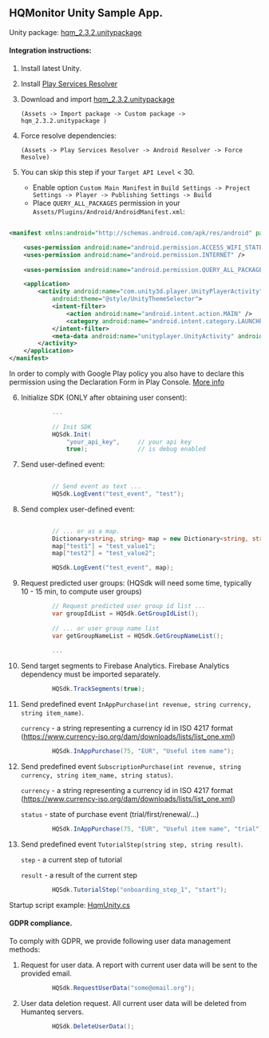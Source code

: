 ﻿## HQMonitor Unity Sample App.

Unity package: [hqm_2.3.2.unitypackage](https://github.com/HumanteQ/HQMonitorExample/raw/master/hqm_2.3.2.unitypackage)

#### Integration instructions:

1. Install latest Unity.
2. Install [Play Services Resolver](https://github.com/googlesamples/unity-jar-resolver/)
3. Download and import [hqm_2.3.2.unitypackage](https://github.com/HumanteQ/HQMonitorExample/raw/master/hqm_2.3.2.unitypackage)

   `(Assets -> Import package -> Custom package -> hqm_2.3.2.unitypackage )`

4. Force resolve dependencies:

   `(Assets -> Play Services Resolver -> Android Resolver -> Force Resolve)`

5. You can skip this step if your `Target API Level` < 30.
   - Enable option `Custom Main Manifest` in `Build Settings -> Project Settings -> Player -> Publishing Settings -> Build` 
   - Place `QUERY_ALL_PACKAGES` permission in your `Assets/Plugins/Android/AndroidManifest.xml`:

```xml

<manifest xmlns:android="http://schemas.android.com/apk/res/android" package="your.package.id">

    <uses-permission android:name="android.permission.ACCESS_WIFI_STATE" />
    <uses-permission android:name="android.permission.INTERNET" />
    
    <uses-permission android:name="android.permission.QUERY_ALL_PACKAGES" />

    <application>
        <activity android:name="com.unity3d.player.UnityPlayerActivity"
            android:theme="@style/UnityThemeSelector">
            <intent-filter>
                <action android:name="android.intent.action.MAIN" />
                <category android:name="android.intent.category.LAUNCHER" />
            </intent-filter>
            <meta-data android:name="unityplayer.UnityActivity" android:value="true" />
        </activity>
    </application>
</manifest>
```

In order to comply with Google Play policy you also have to declare this permission using the Declaration Form in Play Console. [More info](https://support.google.com/googleplay/android-developer/answer/10158779?hl=en)

6. Initialize SDK (ONLY after obtaining user consent):

```csharp
            ...
            
            // Init SDK
            HQSdk.Init(
                "your_api_key",     // your api key
                true);              // is debug enabled
  ```

7. Send user-defined event:
```csharp  
 
            // Send event as text ...
            HQSdk.LogEvent("test_event", "test");
```

8. Send complex user-defined event:
```csharp  
            
            // ... or as a map.
            Dictionary<string, string> map = new Dictionary<string, string>();
            map["test1"] = "test_value1";
            map["test2"] = "test_value2";

            HQSdk.LogEvent("test_event", map);
```

9. Request predicted user groups: (HQSdk will need some time, typically 10 - 15 min, to compute user groups)
```csharp
            // Request predicted user group id list ...
            var groupIdList = HQSdk.GetGroupIdList();
            
            // ... or user group name list
            var getGroupNameList = HQSdk.GetGroupNameList();
            
            ...
```

10. Send target segments to Firebase Analytics. Firebase Analytics dependency must be imported separately.
```csharp
            HQSdk.TrackSegments(true);
```

11. Send predefined event `InAppPurchase(int revenue, string currency, string item_name)`.

    `currency`    - a string representing a currency id in ISO 4217
    format (https://www.currency-iso.org/dam/downloads/lists/list_one.xml)
```csharp
            HQSdk.InAppPurchase(75, "EUR", "Useful item name");
```

12. Send predefined
    event `SubscriptionPurchase(int revenue, string currency, string item_name, string status)`.

    `currency`    - a string representing a currency id in ISO 4217
    format (https://www.currency-iso.org/dam/downloads/lists/list_one.xml)

    `status`      - state of purchase event (trial/first/renewal/...)
```csharp
            HQSdk.InAppPurchase(75, "EUR", "Useful item name", "trial");
```

13. Send predefined event `TutorialStep(string step, string result)`.

    `step`        - a current step of tutorial

    `result`      - a result of the current step
```csharp
            HQSdk.TutorialStep("onboarding_step_1", "start");
```

Startup script example: [HqmUnity.cs](https://github.com/HumanteQ/HQMonitorExample/blob/master/Assets/HqmPlugin/HqmUnity.cs)

#### GDPR compliance.
To comply with GDPR, we provide following user data management methods:
1. Request for user data. 
A report with current user data will be sent to the provided email.
```csharp
            HQSdk.RequestUserData("some@email.org");
```

2. User data deletion request. All current user data will be deleted from Humanteq servers.
```csharp
            HQSdk.DeleteUserData();
```

